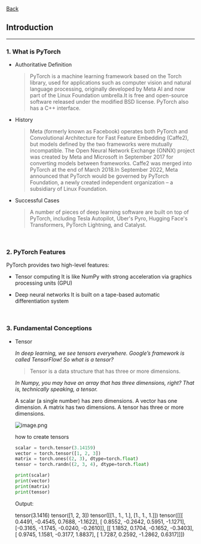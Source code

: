 [Back](README.md)

## Introduction

<hr>

### 1. What is PyTorch

- Authoritative Definition

  > PyTorch is a machine learning framework based on the Torch library, used for applications such as computer vision and natural language processing, originally developed by Meta AI and now part of the Linux Foundation umbrella.It is free and open-source software released under the modified BSD license. PyTorch also has a C++ interface.

- History

  > Meta (formerly known as Facebook) operates both PyTorch and Convolutional Architecture for Fast Feature Embedding (Caffe2), but models defined by the two frameworks were mutually incompatible. The Open Neural Network Exchange (ONNX) project was created by Meta and Microsoft in September 2017 for converting models between frameworks. Caffe2 was merged into PyTorch at the end of March 2018.In September 2022, Meta announced that PyTorch would be governed by PyTorch Foundation, a newly created independent organization – a subsidiary of Linux Foundation.

- Successful Cases
  > A number of pieces of deep learning software are built on top of PyTorch, including Tesla Autopilot, Uber's Pyro, Hugging Face's Transformers, PyTorch Lightning, and Catalyst.

&nbsp;

### 2. PyTorch Features

PyTorch provides two high-level features:

- Tensor computing
  It is like NumPy with strong acceleration via graphics processing units (GPU)

- Deep neural networks
  It is built on a tape-based automatic differentiation system

  &nbsp;

### 3. Fundamental Conceptions

- Tensor

  _In deep learning, we see tensors everywhere. Google’s framework is called TensorFlow! So what is a tensor?_

  >Tensor is a data structure that has three or more dimensions. 

  _In Numpy, you may have an array that has three dimensions, right? That is, technically speaking, a tensor._

  A scalar (a single number) has zero dimensions.
  A vector has one dimension.
  A matrix has two dimensions.
  A tensor has three or more dimensions.

  ![image.png](https://upload-images.jianshu.io/upload_images/12347236-4951b08d5478d605.png?imageMogr2/auto-orient/strip%7CimageView2/2/w/1240)

  how to create tensors
  ```python
  scalar = torch.tensor(3.14159)
  vector = torch.tensor([1, 2, 3])
  matrix = torch.ones((2, 3), dtype=torch.float)
  tensor = torch.randn((2, 3, 4), dtype=torch.float)

  print(scalar)
  print(vector)
  print(matrix)
  print(tensor)
  ```
  Output:

  tensor(3.1416)
  tensor([1, 2, 3])
  tensor([[1., 1., 1.],
          [1., 1., 1.]])
  tensor([[[ 0.4491, -0.4545,  0.7688, -1.1622],
          [ 0.8552, -0.2642,  0.5951, -1.1271],
          [-0.3165, -1.1745, -0.0240, -0.2610]],
          [[ 1.1852,  0.1704, -0.1652, -0.3403],
          [ 0.9745,  1.1581, -0.3177,  1.8837],
          [ 1.7287,  0.2592, -1.2862,  0.6317]]])
